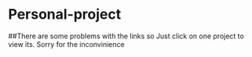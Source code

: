 # Personal-project
##There are some problems with the links so Just click on one project to view its. Sorry for the inconvinience
